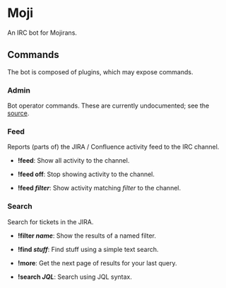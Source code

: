 # Moji #

An IRC bot for Mojirans.

## Commands ##

The bot is composed of plugins, which may expose commands.

### Admin ###

Bot operator commands. These are currently undocumented; 
see the [source](#file_moji/plugin/admin.pm).

### Feed ###

Reports (parts of) the JIRA / Confluence activity feed to the IRC channel.

 - __!feed__: Show all activity to the channel.

 - __!feed off__: Stop showing activity to the channel.

 - __!feed *filter*__: Show activity matching *filter* to the channel.

### Search ###

Search for tickets in the JIRA.

 - __!filter *name*__: Show the results of a named filter.

 - __!find *stuff*__: Find stuff using a simple text search.

 - __!more__: Get the next page of results for your last query.

 - __!search *JQL*__: Search using JQL syntax.

